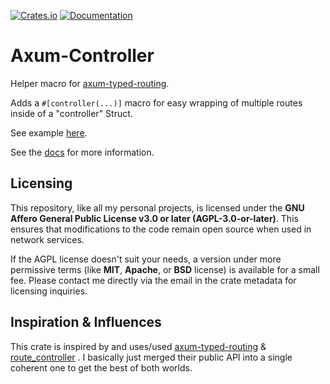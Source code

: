 [![Crates.io](https://img.shields.io/crates/v/axum-controller)](https://crates.io/crates/axum-controller)
[![Documentation](https://docs.rs/axum-controller/badge.svg)](https://docs.rs/axum-controller)

# Axum-Controller

Helper macro for [axum-typed-routing](https://github.com/jvdwrf/axum-typed-routing).

Adds a `#[controller(...)]` macro for easy wrapping of multiple routes inside of a "controller" Struct.

See example [here](axum-controller/examples/controller.rs).

See the [docs](https://docs.rs/axum-controller) for more information.

## Licensing

This repository, like all my personal projects, is licensed under the **GNU Affero General Public License v3.0 or later (AGPL-3.0-or-later)**. This ensures that modifications to the code remain open source when used in network services.

If the AGPL license doesn't suit your needs, a version under more permissive terms (like **MIT**, **Apache**, or **BSD** license) is available for a small fee. Please contact me directly via the email in the crate metadata for licensing inquiries.

## Inspiration & Influences

This crate is inspired by and uses/used [axum-typed-routing](https://lib.rs/crates/axum-typed-routing) & [route_controller](https://lib.rs/crates/route_controller) .
I basically just merged their public API into a single coherent one to get the best of both worlds.
